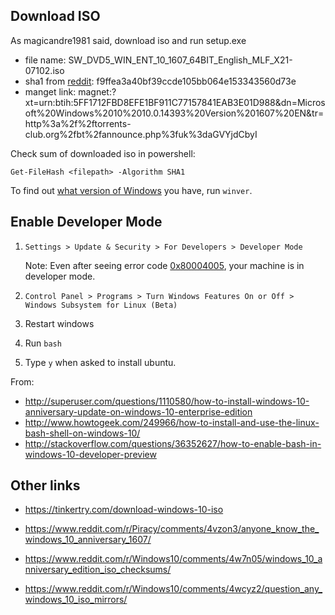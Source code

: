 ## Download ISO

As magicandre1981 said, download iso and run setup.exe

- file name: SW_DVD5_WIN_ENT_10_1607_64BIT_English_MLF_X21-07102.iso
- sha1 from [reddit][1]: f9ffea3a40bf39ccde105bb064e153343560d73e
- manget link: magnet:?xt=urn:btih:5FF1712FBD8EFE1BF911C77157841EAB3E01D988&dn=Microsoft%20Windows%2010%2010.0.14393%20Version%201607%20EN&tr=http%3a%2f%2ftorrents-club.org%2fbt%2fannounce.php%3fuk%3daGVYjdCbyI

Check sum of downloaded iso in powershell:

`Get-FileHash <filepath> -Algorithm SHA1`

To find out [what version of Windows][2] you have, run `winver`.

## Enable Developer Mode

1. `Settings > Update & Security > For Developers > Developer Mode`

    Note: Even after seeing error code [0x80004005][3], your machine is in developer mode.
2. `Control Panel > Programs > Turn Windows Features On or Off > Windows Subsystem for Linux (Beta)`

3. Restart windows
4. Run `bash`
5. Type `y` when asked to install ubuntu.

From:

- http://superuser.com/questions/1110580/how-to-install-windows-10-anniversary-update-on-windows-10-enterprise-edition
- http://www.howtogeek.com/249966/how-to-install-and-use-the-linux-bash-shell-on-windows-10/
- http://stackoverflow.com/questions/36352627/how-to-enable-bash-in-windows-10-developer-preview

## Other links

- https://tinkertry.com/download-windows-10-iso
- https://www.reddit.com/r/Piracy/comments/4vzon3/anyone_know_the_windows_10_anniversary_1607/
- https://www.reddit.com/r/Windows10/comments/4w7n05/windows_10_anniversary_edition_iso_checksums/
- https://www.reddit.com/r/Windows10/comments/4wcyz2/question_any_windows_10_iso_mirrors/


  [1]: https://www.reddit.com/r/Windows10/comments/4vm77u/looks_like_the_anniversary_update_isos_are/d5zjavx
  [2]: http://www.howtogeek.com/236195/how-to-find-out-which-build-and-version-of-windows-10-you-have/
  [3]: https://social.msdn.microsoft.com/Forums/en-US/a7e94e5b-db19-492f-a1c1-d5fa3aa87d0d/enabling-developer-mode-fails-with-error-code-0x80004005?forum=Win10SDKToolsIssues
